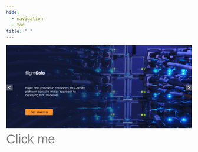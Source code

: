 ```yaml
---
hide:
  - navigation
  - toc
title: " "
---
```


<div class="image-container">
  <img id="slider-image" 
       class="1" 
       src="assets/images/slider_1.png">
  <img id="right" 
       src="assets/images/right.png">
  <a id="slider-link"
     class="image1"
     href="../docs/flight-solo"></a>
</div>

